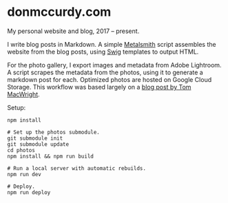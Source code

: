# donmccurdy.com

My personal website and blog, 2017 – present.

I write blog posts in Markdown. A simple [Metalsmith](https://metalsmith.io/) script assembles the website from the blog posts, using [Swig](https://node-swig.github.io/swig-templates/) templates to output HTML.

For the photo gallery, I export images and metadata from Adobe Lightroom. A script scrapes the metadata from the photos, using it to generate a markdown post for each. Optimized photos are hosted on Google Cloud Storage. This workflow was based largely on a [blog post by Tom MacWright](https://macwright.org/2019/02/28/photos.html).

Setup:

```shell
npm install

# Set up the photos submodule.
git submodule init
git submodule update
cd photos
npm install && npm run build

# Run a local server with automatic rebuilds.
npm run dev

# Deploy.
npm run deploy
```
